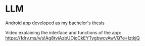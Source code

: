 # LLM
Android app developed as my bachelor's thesis

Video explaining the interface and functions of the app:
https://1drv.ms/v/s!Ag8tviAzbUOjoCkEYTygbwcvAwVQ?e=IztkjQ
